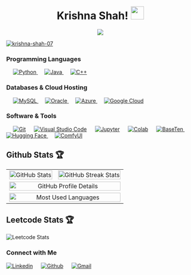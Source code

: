 <h1 align="center">Krishna Shah! <img src="https://media.giphy.com/media/hvRJCLFzcasrR4ia7z/giphy.gif" width="35"></h1>
<p align="center">
  <a href="https://github.com/DenverCoder1/readme-typing-svg"><img src="https://readme-typing-svg.herokuapp.com?lines=AI/ML+Enthusiast;%20NLP+Researcher;%20Python+Developer;%20Oracle+Certified&center=true&width=500&height=50&font=georgia"></a>
</p>

<p align="left"> <a href="https://github.com/ryo-ma/github-profile-trophy"><img src="https://github-profile-trophy.vercel.app/?username=krishna-shah-07" alt="krishna-shah-07" /></a> </p>

### Programming Languages

<p align="left">
  &emsp;
  <a href="https://www.python.org" rel="noreferrer"> 
    <img src="https://img.shields.io/badge/Python-%2314354C.svg?logo=python&logoColor=white" alt="Python"/>
  </a>
  &emsp;
  <a href="https://www.java.com" target="_blank" rel="noreferrer"> 
    <img src="https://img.shields.io/badge/Java-%23ED8B00.svg?logo=java&logoColor=white" alt="Java"/>
  </a>
  &emsp;
  <a href="https://www.w3schools.com/cpp/" target="_blank" rel="noreferrer">
    <img src="https://img.shields.io/badge/C++-%2300599C.svg?logo=c%2B%2B&logoColor=white" alt="C++"/>
  </a>
</p>

### Databases & Cloud Hosting

<p align="left">
  &emsp;
  <a href="https://www.mysql.com/" target="_blank" rel="noreferrer">
    <img src="https://img.shields.io/badge/MySQL-%2300f.svg?logo=mysql&logoColor=white" alt="MySQL"/>
  </a>
  &emsp;
  <a href="https://www.oracle.com/" target="_blank" rel="noreferrer">
    <img src="https://img.shields.io/badge/Oracle-%23F00000.svg?logo=oracle&logoColor=white" alt="Oracle"/>
  </a>
  &emsp;
  <a href="https://azure.microsoft.com/en-us/" target="_blank" rel="noreferrer">
    <img src="https://img.shields.io/badge/Azure-%230078D4.svg?logo=microsoft-azure&logoColor=white" alt="Azure"/>
  </a>
  &emsp;
  <a href="https://cloud.google.com" target="_blank" rel="noreferrer">
    <img src="https://img.shields.io/badge/Google%20Cloud-%234285F4.svg?logo=google-cloud&logoColor=white" alt="Google Cloud"/>
  </a>
</p>

### Software & Tools

<p align="left">
  &emsp;
  <a href="#"><img alt="Git" src="https://img.shields.io/badge/Git-%23F05033.svg?logo=git&logoColor=white"/></a>
  &emsp;
  <a href="#"><img alt="Visual Studio Code" src="https://img.shields.io/badge/Visual%20Studio%20Code-0078d7.svg?logo=visual-studio-code&logoColor=white"/></a>
  &emsp;
  <a href="#"><img alt="Jupyter" src="https://img.shields.io/badge/Jupyter-%23F37626.svg?logo=Jupyter&logoColor=white"/></a>
  &emsp;
  <a href="#"><img alt="Colab" src="https://img.shields.io/badge/Colab-%23F9AB00.svg?logo=google-colab&logoColor=white"/></a>
  &emsp;
  <a href="https://www.baseten.co/" target="_blank" rel="noreferrer">
    <img src="https://img.shields.io/badge/BaseTen-%233D9970.svg?logo=baseten&logoColor=white" alt="BaseTen"/>
  </a>
  &emsp;
  <a href="https://huggingface.co/" target="_blank" rel="noreferrer">
    <img src="https://img.shields.io/badge/Hugging%20Face-%23FFD300.svg?logo=huggingface&logoColor=black" alt="Hugging Face"/>
  </a>
  &emsp;
  <a href="https://comfyui.github.io/" target="_blank" rel="noreferrer">
    <img src="https://img.shields.io/badge/ComfyUI-%2300ADEF.svg?logo=artstation&logoColor=white" alt="ComfyUI"/>
  </a>
</p>

## Github Stats 🏆

<table align="center">
  <tr>
    <!-- GitHub Summary Stats -->
    <td>
      <img src="https://github-profile-summary-cards.vercel.app/api/cards/stats?username=krishna-shah-07&theme=nord_dark" alt="GitHub Stats" width="100%" />
    </td>
    <!-- GitHub Streak Stats -->
    <td>
      <img src="https://github-readme-streak-stats.herokuapp.com/?user=krishna-shah-07&theme=nord" alt="GitHub Streak Stats" width="100%" />
    </td>
  </tr>
  <tr>
    <!-- GitHub Profile Details -->
    <td colspan="2" align="center">
      <img src="https://github-profile-summary-cards.vercel.app/api/cards/profile-details?username=krishna-shah-07&theme=nord_dark" alt="GitHub Profile Details" width="100%" />
    </td>
  </tr>
  <tr>
    <!-- Most Used Languages -->
    <td colspan="2" align="center">
      <img src="https://github-readme-stats.vercel.app/api/top-langs?username=krishna-shah-07&show_icons=true&locale=en&layout=compact&theme=nord&card_height=50" alt="Most Used Languages" width="100%" />
    </td>
  </tr>
</table>

## Leetcode Stats 🏆

![Leetcode Stats](https://leetcard.jacoblin.cool/krish1311?ext=heatmap)

### Connect with Me

<p align="left">
  <a href="https://www.linkedin.com/in/krishna-shah-aiml/"><img alt="Linkedin" title="Linkedin" src="https://img.shields.io/badge/LinkedIn-0077B5?style=for-the-badge&logo=linkedin&logoColor=white"/></a>
  &emsp;
  <a href="https://github.com/krishna-shah-07"><img alt="Github" title="Github" src="https://img.shields.io/badge/GitHub-100000?style=for-the-badge&logo=github&logoColor=white"/></a>
  &emsp;
  <a href="mailto:krishnashah131103@gmail.com"><img alt="Gmail" title="Gmail" src="https://img.shields.io/badge/Gmail-D14836?style=for-the-badge&logo=gmail&logoColor=white"/></a>
</p>
